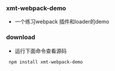 <!-- webpack --config webpack.config.js -->


### xmt-webpack-demo
   * 一个练习webpack 插件和loader的demo

### download
   * 运行下面命令查看源码
   ```
    npm install xmt-webpack-demo
   ```

